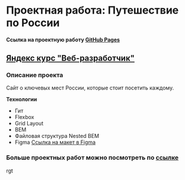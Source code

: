# Проектная работа: Путешествие по России
#### Cсылка на проектную работу [GitHub Pages](https://mametovarushana.github.io/russian-travel/)
## [Яндекс курс "Веб-разработчик"](https://practicum.yandex.ru/)

### Описание проекта

Сайт о ключевых мест России, которые стоит посетить каждому.

**Технологии**

- Гит
- Flexbox
- Grid Layout
- BEM
- Файловая структура Nested BEM
- Figma
  [Ссылка на макет в Figma](https://www.figma.com/file/5S2WSbEFL6awjVWJ0NWL8Q/Sprint-3_-Russia-_-desktop-mobile?node-id=28503%3A0)

### Больше проектных работ можно посмотреть по [сcылке](https://github.com/mametovarushana)
 rgt 